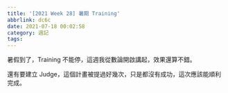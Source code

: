 ```yaml
---
title: '[2021 Week 28] 暑期 Training'
abbrlink: dc6c
date: 2021-07-18 00:02:58
category: 週記
tags:
---
```

暑假到了，Training 不能停，這週我從數論開啟講起，效果還算不錯。
<!-- more -->
還有要建立 Judge，這個計畫被提過好幾次，只是都沒有成功，這次應該能順利完成。